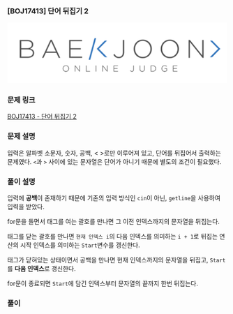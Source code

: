 ### [BOJ17413] 단어 뒤집기 2

![](./images/boj.png)

### 문제 링크

[BOJ17413 - 단어 뒤집기 2](https://www.acmicpc.net/problem/17413)

### 문제 설명

입력은 알파벳 소문자, 숫자, 공백, < >로만 이루어져 있고, 단어를 뒤집어서 출력하는 문제였다. `<`과 `>` 사이에 있는 문자열은 단어가 아니기 때문에 별도의 조건이 필요했다.

### 풀이 설명

입력에 **공백**이 존재하기 때문에 기존의 입력 방식인 `cin`이 아닌, `getline`을 사용하여 입력을 받았다.

for문을 돌면서 태그를 여는 괄호를 만나면 그 이전 인덱스까지의 문자열을 뒤집는다.

태그를 닫는 괄호를 만나면 `현재 인덱스 i`의 다음 인덱스를 의미하는 `i + 1`로 뒤집는 연산의 시작 인덱스를 의미하는 `Start`변수를 갱신한다.

태그가 닫혀있는 상태이면서 공백을 만나면 현재 인덱스까지의 문자열을 뒤집고, `Start`를 **다음 인덱스**로 갱신한다.

for문이 종료되면 `Start`에 담긴 인덱스부터 문자열의 끝까지 한번 뒤집는다.

### 풀이

<script src="https://gist.github.com/eotkd4791/72162747c3b71c8f210bf6bc9b331807.js"></script>
